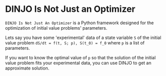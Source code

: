 # DINJO Is Not Just an Optimizer

``DINJO Is Not Just An Optimizer`` is a Python framework designed for the optimization of initial value problems' parameters.

Lets say you have some 'experimental' data of a state variable ``S`` of the initial value problem ``dS/dt = f(t, S; p), S(t_0) = f_0`` where ``p`` is a list of parameters.

If you want to know the optimal value of ``p`` so that the solution of the initial value problem fits your experimental data, you can use DINJO to get an approximate solution.
